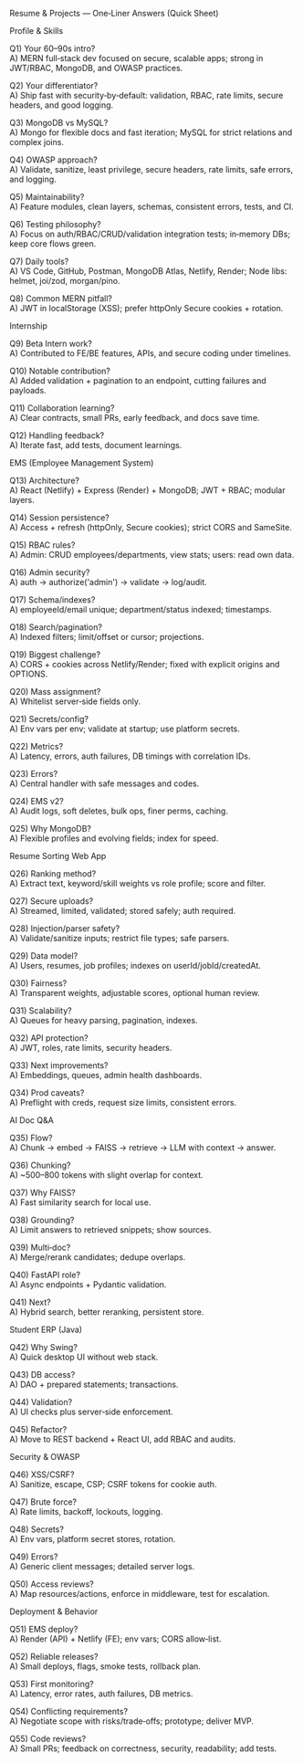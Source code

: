 Resume & Projects — One‑Liner Answers (Quick Sheet)

Profile & Skills

Q1) Your 60–90s intro?  
A) MERN full‑stack dev focused on secure, scalable apps; strong in JWT/RBAC, MongoDB, and OWASP practices.

Q2) Your differentiator?  
A) Ship fast with security‑by‑default: validation, RBAC, rate limits, secure headers, and good logging.

Q3) MongoDB vs MySQL?  
A) Mongo for flexible docs and fast iteration; MySQL for strict relations and complex joins.

Q4) OWASP approach?  
A) Validate, sanitize, least privilege, secure headers, rate limits, safe errors, and logging.

Q5) Maintainability?  
A) Feature modules, clean layers, schemas, consistent errors, tests, and CI.

Q6) Testing philosophy?  
A) Focus on auth/RBAC/CRUD/validation integration tests; in‑memory DBs; keep core flows green.

Q7) Daily tools?  
A) VS Code, GitHub, Postman, MongoDB Atlas, Netlify, Render; Node libs: helmet, joi/zod, morgan/pino.

Q8) Common MERN pitfall?  
A) JWT in localStorage (XSS); prefer httpOnly Secure cookies + rotation.

Internship

Q9) Beta Intern work?  
A) Contributed to FE/BE features, APIs, and secure coding under timelines.

Q10) Notable contribution?  
A) Added validation + pagination to an endpoint, cutting failures and payloads.

Q11) Collaboration learning?  
A) Clear contracts, small PRs, early feedback, and docs save time.

Q12) Handling feedback?  
A) Iterate fast, add tests, document learnings.

EMS (Employee Management System)

Q13) Architecture?  
A) React (Netlify) + Express (Render) + MongoDB; JWT + RBAC; modular layers.

Q14) Session persistence?  
A) Access + refresh (httpOnly, Secure cookies); strict CORS and SameSite.

Q15) RBAC rules?  
A) Admin: CRUD employees/departments, view stats; users: read own data.

Q16) Admin security?  
A) auth → authorize('admin') → validate → log/audit.

Q17) Schema/indexes?  
A) employeeId/email unique; department/status indexed; timestamps.

Q18) Search/pagination?  
A) Indexed filters; limit/offset or cursor; projections.

Q19) Biggest challenge?  
A) CORS + cookies across Netlify/Render; fixed with explicit origins and OPTIONS.

Q20) Mass assignment?  
A) Whitelist server‑side fields only.

Q21) Secrets/config?  
A) Env vars per env; validate at startup; use platform secrets.

Q22) Metrics?  
A) Latency, errors, auth failures, DB timings with correlation IDs.

Q23) Errors?  
A) Central handler with safe messages and codes.

Q24) EMS v2?  
A) Audit logs, soft deletes, bulk ops, finer perms, caching.

Q25) Why MongoDB?  
A) Flexible profiles and evolving fields; index for speed.

Resume Sorting Web App

Q26) Ranking method?  
A) Extract text, keyword/skill weights vs role profile; score and filter.

Q27) Secure uploads?  
A) Streamed, limited, validated; stored safely; auth required.

Q28) Injection/parser safety?  
A) Validate/sanitize inputs; restrict file types; safe parsers.

Q29) Data model?  
A) Users, resumes, job profiles; indexes on userId/jobId/createdAt.

Q30) Fairness?  
A) Transparent weights, adjustable scores, optional human review.

Q31) Scalability?  
A) Queues for heavy parsing, pagination, indexes.

Q32) API protection?  
A) JWT, roles, rate limits, security headers.

Q33) Next improvements?  
A) Embeddings, queues, admin health dashboards.

Q34) Prod caveats?  
A) Preflight with creds, request size limits, consistent errors.

AI Doc Q&A

Q35) Flow?  
A) Chunk → embed → FAISS → retrieve → LLM with context → answer.

Q36) Chunking?  
A) ~500–800 tokens with slight overlap for context.

Q37) Why FAISS?  
A) Fast similarity search for local use.

Q38) Grounding?  
A) Limit answers to retrieved snippets; show sources.

Q39) Multi‑doc?  
A) Merge/rerank candidates; dedupe overlaps.

Q40) FastAPI role?  
A) Async endpoints + Pydantic validation.

Q41) Next?  
A) Hybrid search, better reranking, persistent store.

Student ERP (Java)

Q42) Why Swing?  
A) Quick desktop UI without web stack.

Q43) DB access?  
A) DAO + prepared statements; transactions.

Q44) Validation?  
A) UI checks plus server‑side enforcement.

Q45) Refactor?  
A) Move to REST backend + React UI, add RBAC and audits.

Security & OWASP

Q46) XSS/CSRF?  
A) Sanitize, escape, CSP; CSRF tokens for cookie auth.

Q47) Brute force?  
A) Rate limits, backoff, lockouts, logging.

Q48) Secrets?  
A) Env vars, platform secret stores, rotation.

Q49) Errors?  
A) Generic client messages; detailed server logs.

Q50) Access reviews?  
A) Map resources/actions, enforce in middleware, test for escalation.

Deployment & Behavior

Q51) EMS deploy?  
A) Render (API) + Netlify (FE); env vars; CORS allow‑list.

Q52) Reliable releases?  
A) Small deploys, flags, smoke tests, rollback plan.

Q53) First monitoring?  
A) Latency, error rates, auth failures, DB metrics.

Q54) Conflicting requirements?  
A) Negotiate scope with risks/trade‑offs; prototype; deliver MVP.

Q55) Code reviews?  
A) Small PRs; feedback on correctness, security, readability; add tests.
